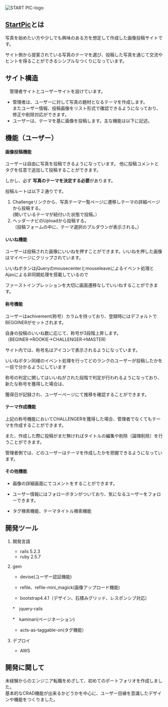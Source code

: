 ![START PIC-logo](https://user-images.githubusercontent.com/58874659/77296828-b4a5af80-6d2b-11ea-9ed4-4174ead14d65.png)

## [StartPic](http://start-pic.com/)とは
  写真を始めたい方や少しでも興味のある方を想定して作成した画像投稿サイトです。
  
  サイト側から提案されている写真のテーマを選び、投稿した写真を通じて交流やヒントを得ることができるシンプルなつくりになっています。

## サイト構造
　管理者サイトとユーザーサイトを設けています。  
 - 管理者は、ユーザーに対して写真の題材となるテーマを作成します。  
 またユーザー情報、投稿画像をリスト形式で確認できるようになっており、修正や削除対応ができます。
 - ユーザーは、テーマを基に画像を投稿します。主な機能は以下に記述。
 
## 機能（ユーザー）

#### 画像投稿機能  
ユーザーは自由に写真を投稿できるようになっています。 他に投稿コメントとタグを任意で追加して投稿することができます。 

しかし、必ず **写真のテーマを決定する必要**があります。

投稿ルートは以下２通りです。 

  1. Challengeリンクから、写真テーマ一覧ページに遷移しテーマの詳細ページから投稿する。  
        (開いているテーマが紐付いた状態で投稿。）
  2. ヘッダーナビのUploadから投稿する。  
        （投稿フォームの中に、テーマ選択のプルダウンが表示される。） 

#### いいね機能  
ユーザーは投稿された画像にいいねを押すことができます。いいねを押した画像はマイページにクリップされています。

いいねボタンはjQueryのmousecenterとmouseleaveによるイベント処理とAjaxによる非同期処理を搭載しているので

ファーストインプレッションを大切に画面遷移なしでいいねすることができます。

#### 称号機能  
ユーザーはachivement(称号）カラムを持っており、登録時にはデフォルトでBEGGINERがセットされます。

自身の投稿のいいね数に応じて、称号が3段階上昇します。（BEGINER→ROOKIE→CHALLENGER→MASTER)

サイト内では、称号名はアイコンで表示されるようになっています。

いいねボタン同様のイベント処理を行ってどのランクのユーザーが投稿したかを一目で分かるようにしています

称号の判定に関してはいいねがされた段階で判定が行われるようになっており、新たな称号を獲得した場合は、  

獲得日が記録され、ユーザーページにて推移を確認することができます。

#### テーマ作成機能  
 上記の称号機能においてCHALLENGERを獲得した場合、管理者でなくてもテーマを作成することができます。
 
 また、作成した際に投稿がまだ無ければタイトルの編集や削除（論理削除）を行うことができます。
 
 管理者側では、どのユーザーはテーマを作成したかを把握できるようになっています。

#### その他機能  
  * 画像の詳細画面にてコメントをすることができます。
  
  * ユーザー情報にはフォローボタンがついており、気になるユーザーをフォローできます。
  
  * タグ検索機能、テーマタイトル検索機能
    
    
## 開発ツール

1. 開発言語  
    * rails 5.2.3
    * ruby 2.5.7
    
2. gem
    * devise(ユーザー認証機能)

    * refile、refile-mini_magick(画像アップロード機能)

    * bootstrap4.4.1（デザイン、石積みグリッド、レスポンシブ対応）
    
    *　jquery-rails
    
    *　kaminari(ページネーション)

    * acts-as-taggable-on(タグ機能）

3. デプロイ
    * AWS
    
## 開発に関して
 未経験からのエンジニア転職をめざして、初めてのポートフォリオを作成しました。  
 基本的なCRAD機能が出来るかどうかを中心に、ユーザー目線を意識したデザインや機能をつくりました。



